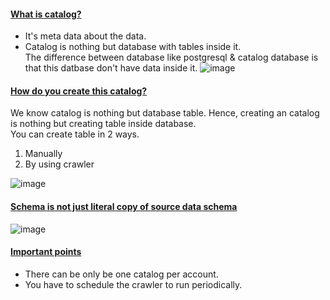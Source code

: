 #### <ins>What is catalog?</ins>
- It's meta data about the data.
- Catalog is nothing but database with tables inside it.</br>
  The difference between database like postgresql & catalog database is that this datbase don't have data inside it.
  ![image](https://github.com/user-attachments/assets/7c259ec4-623c-4412-b2eb-d64911ab0316)

#### <ins>How do you create this catalog?</ins>
We know catalog is nothing but database table. Hence, creating an catalog is nothing but creating table inside database.</br>
You can create table in 2 ways.</br>
1. Manually
2. By using crawler

![image](https://github.com/user-attachments/assets/3ac47e4b-d151-4565-a37a-c970403888cf)

#### <ins>Schema is not just literal copy of source data schema</ins>
![image](https://github.com/user-attachments/assets/6f66357b-d929-4a53-b9f8-d6226aac9815)

#### <ins>Important points</ins>
- There can be only be one catalog per account.
- You have to schedule the crawler to run periodically.
